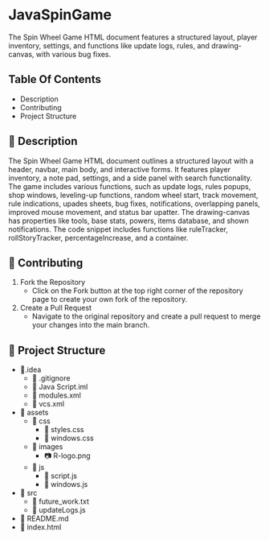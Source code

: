 # JavaSpinGame
The Spin Wheel Game HTML document features a structured layout, player inventory, settings, and functions like update logs, rules, and drawing-canvas, with various bug fixes.

## Table Of Contents
- Description
- Contributing
- Project Structure
  
## 📖 Description
The Spin Wheel Game HTML document outlines a structured layout with a header, navbar, main body, and interactive forms. It features player inventory, a note pad, settings, and a side panel with search functionality. The game includes various functions, such as update logs, rules popups, shop windows, leveling-up functions, random wheel start, track movement, rule indications, upades sheets, bug fixes, notifications, overlapping panels, improved mouse movement, and status bar upatter. The drawing-canvas has properties like tools, base stats, powers, items database, and shown notifications. The code snippet includes functions like ruleTracker, rollStoryTracker, percentageIncrease, and a container.

## 🤝 Contributing
1. Fork the Repository
    - Click on the Fork button at the top right corner of the repository page to create your own fork of the repository.
2. Create a Pull Request
    - Navigate to the original repository and create a pull request to merge your changes into the main branch.

## 📂 Project Structure
  - 📂.idea
    - 📄 .gitignore
    - 📄 Java Script.iml
    - 📄 modules.xml
    - 📄 vcs.xml
  - 📂 assets
    - 📂 css
      - 📄 styles.css
      - 📄 windows.css
    - 📂 images
      - 📷 R-logo.png
    - 📂 js
      - 📄 script.js
      - 📄 windows.js
  - 📂 src
    - 📄 future_work.txt
    - 📄 updateLogs.js
  - 📄 README.md
  - 📄 index.html
